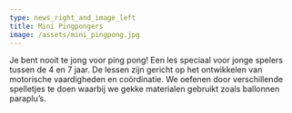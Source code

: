 ```yaml
---
type: news_right_and_image_left
title: Mini Pingpongers
image: /assets/mini_pingpong.jpg
---
```

Je bent nooit te jong voor ping pong! Een les speciaal voor jonge spelers tussen de 4 en 7 jaar. De lessen zijn gericht op het ontwikkelen van motorische vaardigheden en coördinatie. We oefenen door verschillende spelletjes te doen waarbij we gekke materialen gebruikt zoals ballonnen paraplu’s.
